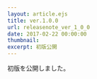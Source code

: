 ```yaml
---
layout: article.ejs
title: ver.1.0.0
url: releasenote_ver_1_0_0
date: 2017-02-22 00:00:00
thumbnail: 
excerpt: 初版公開
---
```


初版を公開しました。

